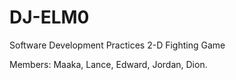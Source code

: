 # DJ-ELM0
Software Development Practices 
2-D Fighting Game

Members:
Maaka,
Lance,
Edward,
Jordan,
Dion.
